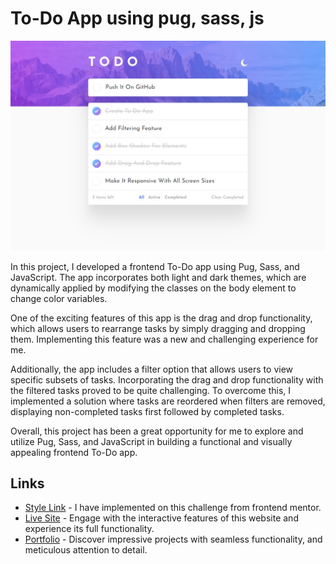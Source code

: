 # To-Do App using pug, sass, js

![](./cover.jpg)

In this project, I developed a frontend To-Do app using Pug, Sass, and JavaScript. The app incorporates both light and dark themes, which are dynamically applied by modifying the classes on the body element to change color variables.

One of the exciting features of this app is the drag and drop functionality, which allows users to rearrange tasks by simply dragging and dropping them. Implementing this feature was a new and challenging experience for me.

Additionally, the app includes a filter option that allows users to view specific subsets of tasks. Incorporating the drag and drop functionality with the filtered tasks proved to be quite challenging. To overcome this, I implemented a solution where tasks are reordered when filters are removed, displaying non-completed tasks first followed by completed tasks.

Overall, this project has been a great opportunity for me to explore and utilize Pug, Sass, and JavaScript in building a functional and visually appealing frontend To-Do app.

## Links

- [Style Link](https://www.frontendmentor.io/challenges/todo-app-Su1_KokOW) - I have implemented on this challenge from frontend mentor.
- [Live Site](https://mohammed-beltagy.github.io/todo-app-main/) - Engage with the interactive features of this website and experience its full functionality.
- [Portfolio](https://beltagy.netlify.app) - Discover impressive projects with seamless functionality, and meticulous attention to detail.
